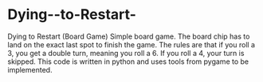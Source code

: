 # Dying--to-Restart-
Dying to Restart (Board Game) 
Simple board game. The board chip has to land on the exact last spot to finish the game. 
The rules are that if you roll a 3, you get a double turn, meaning you roll a 6. 
If you roll a 4, your turn is skipped. 
This code is written in python and uses tools from pygame to be implemented.
